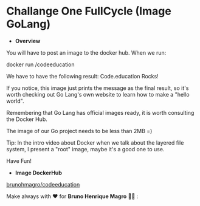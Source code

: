 # Challange One FullCycle (Image GoLang)

- <b>Overview</b>

You will have to post an image to the docker hub. When we run:

docker run <seu-user>/codeeducation

We have to have the following result: Code.education Rocks!

If you notice, this image just prints the message as the final result, so it's worth checking out Go Lang's own website to learn how to make a "hello world".

Remembering that Go Lang has official images ready, it is worth consulting the Docker Hub.

The image of our Go project needs to be less than 2MB =)

Tip: In the intro video about Docker when we talk about the layered file system, I present a "root" image, maybe it's a good one to use.

Have Fun!

- <b>Image DockerHub</b>

[brunohmagro/codeeducation](https://hub.docker.com/repository/docker/brunohmagro/codeeducation)

Make always with ❤️ for <b>Bruno Henrique Magro</b> 👋🏽 :
